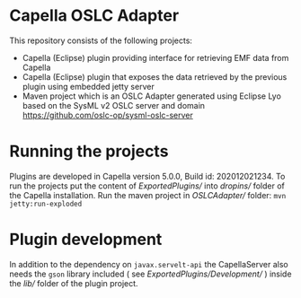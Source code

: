# Capella OSLC Adapter #
This repository consists of the following projects:

- Capella (Eclipse) plugin providing interface for retrieving EMF data from Capella
- Capella (Eclipse) plugin that exposes the data retrieved by the previous plugin using embedded jetty server
- Maven project which is an OSLC Adapter generated using Eclipse Lyo based on the SysML v2 OSLC server and domain https://github.com/oslc-op/sysml-oslc-server 


# Running the projects #
Plugins are developed in Capella version 5.0.0, Build id: 202012021234.
To run the projects put the content of *ExportedPlugins/* into *dropins/* folder of the Capella installation.
Run the maven project in *OSLCAdapter/* folder: `mvn jetty:run-exploded`

# Plugin development #
In addition to the dependency on `javax.servelt-api` the CapellaServer also needs the `gson` library included ( see *ExportedPlugins/Development/* ) inside the *lib/* folder of the plugin project.
